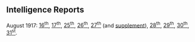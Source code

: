 ## Intelligence Reports

August 1917: [16<sup>th</sup>](1917-08-16-intsum.xhtml), [17<sup>th</sup>](1917-08-17-intsum.xhtml), [25<sup>th</sup>](1917-08-25-intsum.xhtml), [26<sup>th</sup>](1917-08-26-intsum.xhtml), [27<sup>th</sup>](1917-08-27-intsum.xhtml) (and [supplement](1917-08-27-intsum-supp.xhtml)), [28<sup>th</sup>](1917-08-28-intsum.xhtml), [29<sup>th</sup>](1917-08-29-intsum.xhtml), [30<sup>th</sup>](1917-08-30-intsum.xhtml), [31<sup>st</sup>](1917-08-31-intsum.xhtml). 